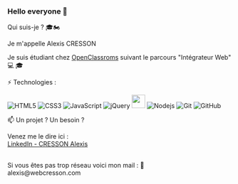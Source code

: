 ### Hello everyone 👋

Qui suis-je ? 🎓🏍️

Je m'appelle Alexis CRESSON 

Je suis étudiant chez [OpenClassroms](https://openclassrooms.com/fr/) suivant le parcours "Intégrateur Web" 💻 🎓


⚡ Technologies :

<p>

<img src="https://camo.githubusercontent.com/0c3a16a22ae058cfe38a06dc9ea16404cf006409262f547c9ccfa3ec8b30f71e/68747470733a2f2f696d672e736869656c64732e696f2f62616467652f2d48544d4c352d4533344632363f7374796c653d666c61742d737175617265266c6f676f3d68746d6c35266c6f676f436f6c6f723d7768697465" alt="HTML5" data-canonical-src="https://img.shields.io/badge/-HTML5-E34F26?style=flat-square&amp;logo=html5&amp;logoColor=white" style="max-width: 100%;">

<img src="https://camo.githubusercontent.com/2435c2a64789b8a71c701a1a593b4a6e6869789bfb0626e515dc2a6b6dffa6c5/68747470733a2f2f696d672e736869656c64732e696f2f62616467652f2d435353332d3135373242363f7374796c653d666c61742d737175617265266c6f676f3d63737333" alt="CSS3" data-canonical-src="https://img.shields.io/badge/-CSS3-1572B6?style=flat-square&amp;logo=css3" style="max-width: 100%;">

<img src="https://camo.githubusercontent.com/28c96c4e07d8df5ce6d1d6bbc892df42c354dae00543925fe04d6224409e0f27/68747470733a2f2f696d672e736869656c64732e696f2f62616467652f2d4a6176615363726970742d3332333333303f7374796c653d666c61742d737175617265266c6f676f3d6a617661736372697074" alt="JavaScript" data-canonical-src="https://img.shields.io/badge/-JavaScript-323330?style=flat-square&amp;logo=javascript" style="max-width: 100%;">

<img src="https://camo.githubusercontent.com/5c8e79026ce8090b76dfedd929774bcf31bd619fd63e380519cf78817be5b213/68747470733a2f2f696d672e736869656c64732e696f2f62616467652f2d6a71756572792d3233303736393f7374796c653d666c61742d737175617265266c6f676f3d6a7175657279" alt="jQuery" data-canonical-src="https://img.shields.io/badge/-jquery-230769?style=flat-square&amp;logo=jquery" style="max-width: 100%;">
  
<img height="30" width="30" src="https://cdn.jsdelivr.net/npm/simple-icons@v8/icons/react.svg" />

<img src="https://camo.githubusercontent.com/1ca5c0201b5727e239e78514de8c89ea7c38778cbd1e6a674485f170fff75a7b/68747470733a2f2f696d672e736869656c64732e696f2f62616467652f2d4e6f64656a732d3330333033303f7374796c653d666c61742d737175617265266c6f676f3d4e6f64652e6a73" alt="Nodejs" data-canonical-src="https://img.shields.io/badge/-Nodejs-303030?style=flat-square&amp;logo=Node.js" style="max-width: 100%;">

<img src="https://camo.githubusercontent.com/c91126a5cf35bc6214ebacb4a0761a3520d17936161aa795b7fd681e5e3991e3/68747470733a2f2f696d672e736869656c64732e696f2f62616467652f2d4769742d3345324330303f7374796c653d666c61742d737175617265266c6f676f3d676974" alt="Git" data-canonical-src="https://img.shields.io/badge/-Git-3E2C00?style=flat-square&amp;logo=git" style="max-width: 100%;">

<img src="https://camo.githubusercontent.com/85dc47a56a4e73ae7b6e64b3b4416785497e74219ae179ae8faaaca10d5a78d9/68747470733a2f2f696d672e736869656c64732e696f2f62616467652f2d4769744875622d3138313731373f7374796c653d666c61742d737175617265266c6f676f3d676974687562" alt="GitHub" data-canonical-src="https://img.shields.io/badge/-GitHub-181717?style=flat-square&amp;logo=github" style="max-width: 100%;">  
  


</p>


📫 Un projet ? Un besoin ? 
<p> Venez me le dire ici :
<br>
<a target="_blank" rel="noopener noreferrer nofollow"  href="https://www.linkedin.com/in/alexis-cresson-a11563194/"> LinkedIn - CRESSON Alexis</a>
</p>
<br> 
Si vous êtes pas trop réseau voici mon mail : 📧
<br>
alexis@webcresson.com

<!--
**creacress/creacress** is a ✨ _special_ ✨ repository because its `README.md` (this file) appears on your GitHub profile.


-->
